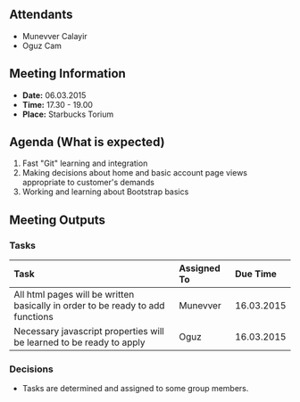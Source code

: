 ## Attendants ##
  * Munevver Calayir
  * Oguz Cam

## Meeting Information ##
  * **Date:** 06.03.2015
  * **Time:** 17.30 - 19.00
  * **Place:** Starbucks Torium

## Agenda (What is expected) ##
  1. Fast "Git" learning and integration
  1. Making decisions about home and basic account page views appropriate to customer's demands
  1. Working and learning about Bootstrap basics

## Meeting Outputs ##
### Tasks ###
| **Task** | **Assigned To** | **Due Time** |
|:---------|:----------------|:-------------|
| All html pages will be written basically in order to be ready to add functions | Munevver        | 16.03.2015   |
| Necessary javascript properties will be learned to be ready to apply | Oguz            | 16.03.2015   |


### Decisions ###
  * Tasks are determined and assigned to some group members.